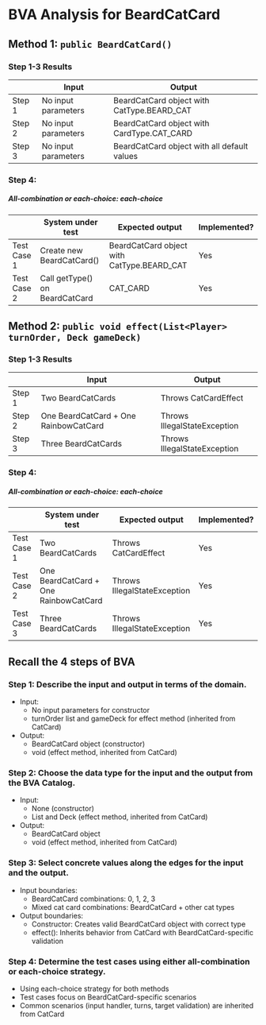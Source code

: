 # BVA Analysis for BeardCatCard

## Method 1: ```public BeardCatCard()```
### Step 1-3 Results
|        | Input | Output |
|--------|-------|--------|
| Step 1 | No input parameters | BeardCatCard object with CatType.BEARD_CAT |
| Step 2 | No input parameters | BeardCatCard object with CardType.CAT_CARD |
| Step 3 | No input parameters | BeardCatCard object with all default values |

### Step 4:
##### All-combination or each-choice: each-choice

|              | System under test | Expected output | Implemented? |
|--------------|-------------------|-----------------|--------------|
| Test Case 1  | Create new BeardCatCard() | BeardCatCard object with CatType.BEARD_CAT | Yes |
| Test Case 2  | Call getType() on BeardCatCard | CAT_CARD | Yes |

## Method 2: ```public void effect(List<Player> turnOrder, Deck gameDeck)```
### Step 1-3 Results
|        | Input | Output |
|--------|-------|--------|
| Step 1 | Two BeardCatCards | Throws CatCardEffect |
| Step 2 | One BeardCatCard + One RainbowCatCard | Throws IllegalStateException |
| Step 3 | Three BeardCatCards | Throws IllegalStateException |

### Step 4:
##### All-combination or each-choice: each-choice

|              | System under test | Expected output | Implemented? |
|--------------|-------------------|-----------------|--------------|
| Test Case 1  | Two BeardCatCards | Throws CatCardEffect | Yes |
| Test Case 2  | One BeardCatCard + One RainbowCatCard | Throws IllegalStateException | Yes |
| Test Case 3  | Three BeardCatCards | Throws IllegalStateException | Yes |

## Recall the 4 steps of BVA
### Step 1: Describe the input and output in terms of the domain.
- Input: 
  - No input parameters for constructor
  - turnOrder list and gameDeck for effect method (inherited from CatCard)
- Output: 
  - BeardCatCard object (constructor)
  - void (effect method, inherited from CatCard)

### Step 2: Choose the data type for the input and the output from the BVA Catalog.
- Input: 
  - None (constructor)
  - List<Player> and Deck (effect method, inherited from CatCard)
- Output: 
  - BeardCatCard object
  - void (effect method, inherited from CatCard)

### Step 3: Select concrete values along the edges for the input and the output.
- Input boundaries:
  - BeardCatCard combinations: 0, 1, 2, 3
  - Mixed cat card combinations: BeardCatCard + other cat types
- Output boundaries:
  - Constructor: Creates valid BeardCatCard object with correct type
  - effect(): Inherits behavior from CatCard with BeardCatCard-specific validation

### Step 4: Determine the test cases using either all-combination or each-choice strategy.
- Using each-choice strategy for both methods
- Test cases focus on BeardCatCard-specific scenarios
- Common scenarios (input handler, turns, target validation) are inherited from CatCard 